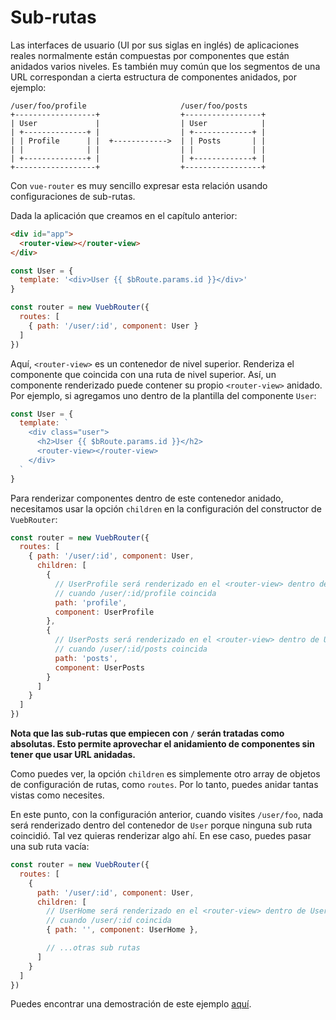 # Sub-rutas

Las interfaces de usuario (UI por sus siglas en inglés) de aplicaciones reales normalmente están compuestas por componentes que están anidados varios niveles. Es también muy común que los segmentos de una URL correspondan a cierta estructura de componentes anidados, por ejemplo:

```
/user/foo/profile                     /user/foo/posts
+------------------+                  +-----------------+
| User             |                  | User            |
| +--------------+ |                  | +-------------+ |
| | Profile      | |  +------------>  | | Posts       | |
| |              | |                  | |             | |
| +--------------+ |                  | +-------------+ |
+------------------+                  +-----------------+
```

Con `vue-router` es muy sencillo expresar esta relación usando configuraciones de sub-rutas.

Dada la aplicación que creamos en el capítulo anterior:

``` html
<div id="app">
  <router-view></router-view>
</div>
```

``` js
const User = {
  template: '<div>User {{ $bRoute.params.id }}</div>'
}

const router = new VuebRouter({
  routes: [
    { path: '/user/:id', component: User }
  ]
})
```

Aquí, `<router-view>` es un contenedor de nivel superior. Renderiza el componente que coincida con una ruta de nivel superior. Así, un componente renderizado puede contener su propio `<router-view>` anidado. Por ejemplo, si agregamos uno dentro de la plantilla del componente `User`:

``` js
const User = {
  template: `
    <div class="user">
      <h2>User {{ $bRoute.params.id }}</h2>
      <router-view></router-view>
    </div>
  `
}
```

Para renderizar componentes dentro de este contenedor anidado, necesitamos usar la opción `children` en la configuración del constructor de `VuebRouter`:

``` js
const router = new VuebRouter({
  routes: [
    { path: '/user/:id', component: User,
      children: [
        {
          // UserProfile será renderizado en el <router-view> dentro de User
          // cuando /user/:id/profile coincida
          path: 'profile',
          component: UserProfile
        },
        {
          // UserPosts será renderizado en el <router-view> dentro de User
          // cuando /user/:id/posts coincida
          path: 'posts',
          component: UserPosts
        }
      ]
    }
  ]
})
```

**Nota que las sub-rutas que empiecen con `/` serán tratadas como absolutas. Esto permite aprovechar el anidamiento de componentes sin tener que usar URL anidadas.**

Como puedes ver, la opción `children` es simplemente otro array de objetos de configuración de rutas, como `routes`. Por lo tanto, puedes anidar tantas vistas como necesites.

En este punto, con la configuración anterior, cuando visites `/user/foo`, nada será renderizado dentro del contenedor de  `User` porque ninguna sub ruta coincidió. Tal vez quieras renderizar algo ahí. En ese caso, puedes pasar una sub ruta vacía:

``` js
const router = new VuebRouter({
  routes: [
    {
      path: '/user/:id', component: User,
      children: [
        // UserHome será renderizado en el <router-view> dentro de User
        // cuando /user/:id coincida
        { path: '', component: UserHome },

        // ...otras sub rutas
      ]
    }
  ]
})
```

Puedes encontrar una demostración de este ejemplo [aquí](http://jsfiddle.net/yyx990803/L7hscd8h/).
